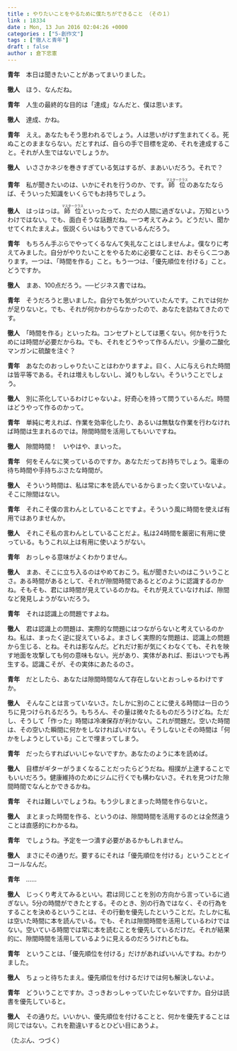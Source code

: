 ```yaml
---
title : やりたいことをやるために僕たちができること （その１）
link : 18334
date : Mon, 13 Jun 2016 02:04:26 +0000
categories : ["5-創作文"]
tags : ["徹人と青年"]
draft : false
author : 倉下忠憲
---
```



<p></p>
<p><strong>青年</strong>　本日は聞きたいことがあってまいりました。</p>
<p><strong>徹人</strong>　ほう、なんだね。</p>
<p><strong>青年</strong>　人生の最終的な目的は「達成」なんだと、僕は思います。</p>
<p><strong>徹人</strong>　達成、かね。</p>
<p><strong>青年</strong>　ええ。あなたもそう思われるでしょう。人は思いがけず生まれてくる。死ぬことのままならない。だとすれば、自らの手で目標を定め、それを達成すること。それが人生ではないでしょうか。</p>
<p><strong>徹人</strong>　いささかネジを巻きすぎている気はするが、まあいいだろう。それで？</p>
<p><strong>青年</strong>　私が聞きたいのは、いかにそれを行うのか、です。<ruby>師位<rt>マスタークラス</rt></ruby>のあなたならば、そういった知識をいくらでもお持ちでしょう。</p>
<p><strong>徹人</strong>　はっはっは。<ruby>師位<rt>マスタークラス</rt></ruby>といったって、ただの人間に過ぎないよ。万知というわけではない。でも、面白そうな話題だね。一つ考えてみよう。どうだい、聞かせてくれたまえよ。仮説くらいはもうできているんだろう。</p>
<p><strong>青年</strong>　もちろん手ぶらでやってくるなんて失礼なことはしませんよ。僕なりに考えてみました。自分がやりたいことをやるために必要なことは、おそらく二つあります。一つは、「時間を作る」こと。もう一つは、「優先順位を付ける」こと。どうですか。</p>
<p><strong>徹人</strong>　まあ、100点だろう。──ビジネス書ではね。</p>
<p><strong>青年</strong>　そうだろうと思いました。自分でも気がついていたんです。これでは何かが足りないと。でも、それが何かわからなかったので、あなたを訪ねてきたのです。</p>
<p><strong>徹人</strong>　「時間を作る」といったね。コンセプトとしては悪くない。何かを行うためには時間が必要だからね。でも、それをどうやって作るんだい。少量の二酸化マンガンに硫酸を注ぐ？</p>
<p><strong>青年</strong>　あなたのおっしゃりたいことはわかりますよ。曰く、人に与えられた時間は皆平等である。それは増えもしないし、減りもしない。そういうことでしょう。</p>
<p><strong>徹人</strong>　別に茶化しているわけじゃないよ。好奇心を持って問うているんだ。時間はどうやって作るのかって。</p>
<p><strong>青年</strong>　単純に考えれば、作業を効率化したり、あるいは無駄な作業を行わなければ時間は生まれるのでは。隙間時間を活用してもいいですね。</p>
<p><strong>徹人</strong>　隙間時間！　いやはや、まいった。</p>
<p><strong>青年</strong>　何をそんなに笑っているのですか。あなただってお持ちでしょう。電車の待ち時間や手持ちぶさたな時間が。</p>
<p><strong>徹人</strong>　そういう時間は、私は常に本を読んでいるからまったく空いていないよ。そこに隙間はない。</p>
<p><strong>青年</strong>　それこそ僕の言わんとしていることですよ。そういう風に時間を使えば有用ではありませんか。</p>
<p><strong>徹人</strong>　それこそ私の言わんとしていることだよ。私は24時間を厳密に有用に使っている。もうこれ以上は有用に使いようがない。</p>
<p><strong>青年</strong>　おっしゃる意味がよくわかりません。</p>
<p><strong>徹人</strong>　まあ、そこに立ち入るのはやめておこう。私が聞きたいのはこういうことさ。ある時間があるとして、それが隙間時間であるとどのように認識するのかね。そもそも、君には時間が見えているのかね。それが見えていなければ、隙間など発見しようがないだろう。</p>
<p><strong>青年</strong>　それは認識上の問題ですよね。</p>
<p><strong>徹人</strong>　君は認識上の問題は、実際的な問題にはつながらないと考えているのかね。私は、まったく逆に捉えているよ。まさしく実際的な問題は、認識上の問題から生じる、とね。それは影なんだ。どれだけ影が気にくわなくても、それを映す地面を攻撃しても何の意味もない。光があり、実体があれば、影はいつでも再生する。認識こそが、その実体にあたるのさ。</p>
<p><strong>青年</strong>　だとしたら、あなたは隙間時間なんて存在しないとおっしゃるわけですか。</p>
<p><strong>徹人</strong>　そんなことは言っていないさ。たしかに別のことに使える時間は一日のうちに見つけられるだろう。もちろん、その量は微々たるものだろうけどね。ただし、そうして「作った」時間は冷凍保存が利かない。これが問題だ。空いた時間は、その空いた瞬間に何かをしなければいけない。そうしないとその時間は「何かをしようとしている」ことで埋まってしまう。</p>
<p><strong>青年</strong>　だったらすればいいじゃないですか。あなたのように本を読めば。</p>
<p><strong>徹人</strong>　目標がギターがうまくなることだったらどうだね。相撲が上達することでもいいだろう。健康維持のためにジムに行くでも構わないさ。それを見つけた隙間時間でなんとかできるかね。</p>
<p><strong>青年</strong>　それは難しいでしょうね。もう少しまとまった時間を作らないと。</p>
<p><strong>徹人</strong>　まとまった時間を作る、というのは、隙間時間を活用するのとは全然違うことは直感的にわかるね。</p>
<p><strong>青年</strong>　でしょうね。予定を一つ潰す必要があるかもしれません。</p>
<p><strong>徹人</strong>　まさにその通りだ。要するにそれは「優先順位を付ける」ということとイコールなんだ。</p>
<p><strong>青年</strong>　……</p>
<p><strong>徹人</strong>　じっくり考えてみるといい。君は同じことを別の方向から言っているに過ぎない。5分の時間ができたとする。そのとき、別の行為ではなく、その行為をすることを決めるということは、その行動を優先したということだ。たしかに私は空いた時間に本を読んでいる。でも、それは隙間時間を活用しているわけではない。空いている時間では常に本を読むことを優先しているだけだ。それが結果的に、隙間時間を活用しているように見えるのだろうけれどもね。</p>
<p><strong>青年</strong>　ということは、「優先順位を付ける」だけがあればいいんですね。わかりました。</p>
<p><strong>徹人</strong>　ちょっと待ちたまえ。優先順位を付けるだけでは何も解決しないよ。</p>
<p><strong>青年</strong>　どういうことですか。さっきおっしゃっていたじゃないですか。自分は読書を優先していると。</p>
<p><strong>徹人</strong>　その通りだ。いいかい、優先順位を付けることと、何かを優先することは同じではない。これを勘違いするとひどい目にあうよ。</p>
<p></p>
<p>（たぶん、つづく）</p>
